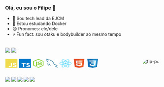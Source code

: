 ### Olá, eu sou o Filipe 👋



- 🔭 Sou tech lead da EJCM
- 🌱 Estou estudando Docker
- 😄 Pronomes: ele/dele
- ⚡ Fun fact: sou otaku e bodybuilder ao mesmo tempo

 ##
 
<div>
  <img height="196em" src="https://github-readme-stats.vercel.app/api?username=fipdev2&show_icons=true&theme=radical">
  <img height="196em" src="https://github-readme-stats.vercel.app/api/top-langs/?username=anuraghazra&theme=radical&layout=compact">
</div>

 
<div style="display: inline_block"><br>
  <img align="center" alt="fip-Js" height="30" width="40" src="https://raw.githubusercontent.com/devicons/devicon/master/icons/javascript/javascript-plain.svg">
  <img align="center" alt="fip-Ts" height="30" width="40" src="https://raw.githubusercontent.com/devicons/devicon/master/icons/typescript/typescript-plain.svg">
  <img align="center" alt="fip-CSS" height="30" width="40" src="https://raw.githubusercontent.com/devicons/devicon/master/icons/nodejs/nodejs-original.svg">
  <img align="center" alt="fip-CSS" height="30" width="40" src="https://raw.githubusercontent.com/devicons/devicon/master/icons/mysql/mysql-original.svg">
  <img align="center" alt="fip-React" height="30" width="40" src="https://raw.githubusercontent.com/devicons/devicon/master/icons/react/react-original.svg">
  <img align="center" alt="fip-HTML" height="30" width="40" src="https://raw.githubusercontent.com/devicons/devicon/master/icons/html5/html5-original.svg">
  <img align="center" alt="fip-CSS" height="30" width="40" src="https://raw.githubusercontent.com/devicons/devicon/master/icons/css3/css3-original.svg">
  <img align="right" alt="fip-pic" height="200" style="border-radius: 100px;" src="https://static.wixstatic.com/media/6f8d3b_35d651d28cc94931a8916f8ac41f43d1~mv2.png/v1/fill/w_1024,h_1024,al_c/6f8d3b_35d651d28cc94931a8916f8ac41f43d1~mv2.png">
</div>
  
  ##
 
<div> 
  <a href="https://instagram.com/fip_games" target="_blank"><img src="https://img.shields.io/badge/-Instagram-%23E4405F?style=for-the-badge&logo=instagram&logoColor=white" target="_blank"></a>
 	<a href="https://www.twitch.tv/sharinganzinho" target="_blank"><img src="https://img.shields.io/badge/Twitch-9146FF?style=for-the-badge&logo=twitch&logoColor=white" target="_blank"></a>
 <a href="https://discord.gg/2dhaRS2g" target="_blank"><img src="https://img.shields.io/badge/Discord-7289DA?style=for-the-badge&logo=discord&logoColor=white" target="_blank"></a> 
  <a href = "mailto:filipemagalha3s@gmail.com"><img src="https://img.shields.io/badge/-Gmail-%23333?style=for-the-badge&logo=gmail&logoColor=white" target="_blank"></a>
  <a href="https://www.linkedin.com/in/fipdev" target="_blank"><img src="https://img.shields.io/badge/-LinkedIn-%230077B5?style=for-the-badge&logo=linkedin&logoColor=white" target="_blank"></a> 
  
</div>
